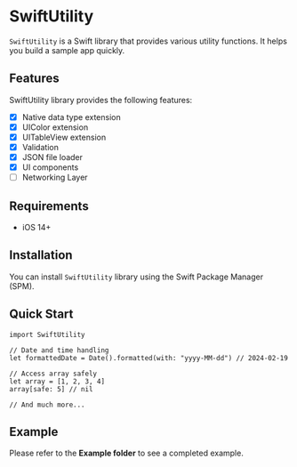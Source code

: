# SwiftUtility

`SwiftUtility` is a Swift library that provides various utility functions. It helps you build a sample app quickly.

## Features

SwiftUtility library provides the following features:

- [x] Native data type extension
- [x] UIColor extension
- [x] UITableView extension 
- [x] Validation
- [x] JSON file loader
- [x] UI components
- [ ] Networking Layer

## Requirements

* iOS 14+

## Installation

You can install `SwiftUtility` library using the Swift Package Manager (SPM).

## Quick Start

```
import SwiftUtility

// Date and time handling
let formattedDate = Date().formatted(with: "yyyy-MM-dd") // 2024-02-19

// Access array safely
let array = [1, 2, 3, 4]
array[safe: 5] // nil

// And much more...
```

## Example 

Please refer to the **Example folder** to see a completed example.
